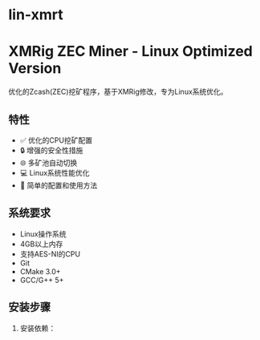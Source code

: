 # lin-xmrt

# XMRig ZEC Miner - Linux Optimized Version

优化的Zcash(ZEC)挖矿程序，基于XMRig修改，专为Linux系统优化。

## 特性

- ✅ 优化的CPU挖矿配置
- 🔒 增强的安全性措施
- 🌐 多矿池自动切换
- 💻 Linux系统性能优化
- 🔧 简单的配置和使用方法

## 系统要求

- Linux操作系统
- 4GB以上内存
- 支持AES-NI的CPU
- Git
- CMake 3.0+
- GCC/G++ 5+

## 安装步骤

1. 安装依赖：
